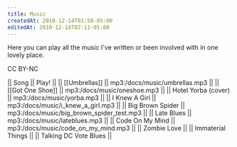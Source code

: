 ```yaml
---
title: Music
createdAt: 2010-12-14T01:58-05:00
editedAt: 2010-12-14T02:11-05:00
---
```


Here you can play all the music I've written or been involved with in one lovely place.

CC BY-NC


|| Song || Play! ||
|| [[Umbrellas]] || mp3:/docs/music/umbrellas.mp3 ||
|| [[Got One Shoe]] || mp3:/docs/music/oneshoe.mp3 ||
|| Hotel Yorba (cover) || mp3:/docs/music/yorba.mp3 ||
|| I Knew A Girl || mp3:/docs/music/i_knew_a_girl.mp3 ||
|| Big Brown Spider || mp3:/docs/music/big_brown_spider_test.mp3 ||
|| Late Blues || mp3:/docs/music/lateblues.mp3 ||
|| Code On My Mind || mp3:/docs/music/code_on_my_mind.mp3 ||
|| Zombie Love ||
|| Immaterial Things ||
|| Talking DC Vote Blues ||

